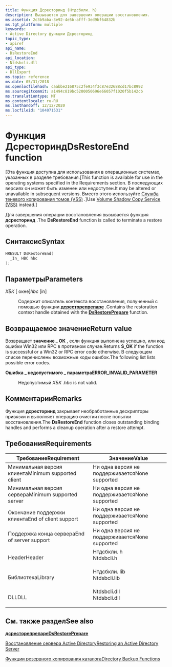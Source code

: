 ```yaml
---
title: Функция Дсресторинд (Нтдсбкли. h)
description: Вызывается для завершения операции восстановления.
ms.assetid: 2c3b9aba-3e92-4e5b-afff-3ed9bf64832b
ms.tgt_platform: multiple
keywords:
- Active Directory функции Дсресторинд
topic_type:
- apiref
api_name:
- DsRestoreEnd
api_location:
- Ntdsbcli.dll
api_type:
- DllExport
ms.topic: reference
ms.date: 05/31/2018
ms.openlocfilehash: caabbe216875c2fe934f3c87e32688cd17bc8992
ms.sourcegitcommit: a1494c819bc5200050696e66057f1020f5b142cb
ms.translationtype: MT
ms.contentlocale: ru-RU
ms.lasthandoff: 12/12/2020
ms.locfileid: "104071531"
---
```

# <a name="dsrestoreend-function"></a><span data-ttu-id="6843e-104">Функция Дсресторинд</span><span class="sxs-lookup"><span data-stu-id="6843e-104">DsRestoreEnd function</span></span>

<span data-ttu-id="6843e-105">\[Эта функция доступна для использования в операционных системах, указанных в разделе требования.</span><span class="sxs-lookup"><span data-stu-id="6843e-105">\[This function is available for use in the operating systems specified in the Requirements section.</span></span> <span data-ttu-id="6843e-106">В последующих версиях он может быть изменен или недоступен.</span><span class="sxs-lookup"><span data-stu-id="6843e-106">It may be altered or unavailable in subsequent versions.</span></span> <span data-ttu-id="6843e-107">Вместо этого используйте [Служба теневого копирования томов (VSS)](../vss/volume-shadow-copy-service-overview.md) .\]</span><span class="sxs-lookup"><span data-stu-id="6843e-107">Use [Volume Shadow Copy Service (VSS)](../vss/volume-shadow-copy-service-overview.md) instead.\]</span></span>

<span data-ttu-id="6843e-108">Для завершения операции восстановления вызывается функция **дсресторинд** .</span><span class="sxs-lookup"><span data-stu-id="6843e-108">The **DsRestoreEnd** function is called to terminate a restore operation.</span></span>

## <a name="syntax"></a><span data-ttu-id="6843e-109">Синтаксис</span><span class="sxs-lookup"><span data-stu-id="6843e-109">Syntax</span></span>


```C++
HRESULT DsRestoreEnd(
  _In_ HBC hbc
);
```



## <a name="parameters"></a><span data-ttu-id="6843e-110">Параметры</span><span class="sxs-lookup"><span data-stu-id="6843e-110">Parameters</span></span>

<dl> <dt>

<span data-ttu-id="6843e-111">*ХБК* \[ окне\]</span><span class="sxs-lookup"><span data-stu-id="6843e-111">*hbc* \[in\]</span></span>
</dt> <dd>

<span data-ttu-id="6843e-112">Содержит описатель контекста восстановления, полученный с помощью функции [**дсресторепрепаре**](dsrestoreprepare.md) .</span><span class="sxs-lookup"><span data-stu-id="6843e-112">Contains the restoration context handle obtained with the [**DsRestorePrepare**](dsrestoreprepare.md) function.</span></span>

</dd> </dl>

## <a name="return-value"></a><span data-ttu-id="6843e-113">Возвращаемое значение</span><span class="sxs-lookup"><span data-stu-id="6843e-113">Return value</span></span>

<span data-ttu-id="6843e-114">Возвращает **значение \_ ОК** , если функция выполнена успешно, или код ошибки Win32 или RPC в противном случае.</span><span class="sxs-lookup"><span data-stu-id="6843e-114">Returns **S\_OK** if the function is successful or a Win32 or RPC error code otherwise.</span></span> <span data-ttu-id="6843e-115">В следующем списке перечислены возможные коды ошибок.</span><span class="sxs-lookup"><span data-stu-id="6843e-115">The following list lists possible error codes.</span></span>

<dl> <dt>

<span data-ttu-id="6843e-116">**Ошибка \_ недопустимого \_ параметра**</span><span class="sxs-lookup"><span data-stu-id="6843e-116">**ERROR\_INVALID\_PARAMETER**</span></span>
</dt> <dd>

<span data-ttu-id="6843e-117">Недопустимый *ХБК* .</span><span class="sxs-lookup"><span data-stu-id="6843e-117">*hbc* is not valid.</span></span>

</dd> </dl>

## <a name="remarks"></a><span data-ttu-id="6843e-118">Комментарии</span><span class="sxs-lookup"><span data-stu-id="6843e-118">Remarks</span></span>

<span data-ttu-id="6843e-119">Функция **дсресторинд** закрывает необработанные дескрипторы привязки и выполняет операцию очистки после попытки восстановления.</span><span class="sxs-lookup"><span data-stu-id="6843e-119">The **DsRestoreEnd** function closes outstanding binding handles and performs a cleanup operation after a restore attempt.</span></span>

## <a name="requirements"></a><span data-ttu-id="6843e-120">Требования</span><span class="sxs-lookup"><span data-stu-id="6843e-120">Requirements</span></span>



| <span data-ttu-id="6843e-121">Требование</span><span class="sxs-lookup"><span data-stu-id="6843e-121">Requirement</span></span> | <span data-ttu-id="6843e-122">Значение</span><span class="sxs-lookup"><span data-stu-id="6843e-122">Value</span></span> |
|-------------------------------------|-----------------------------------------------------------------------------------------|
| <span data-ttu-id="6843e-123">Минимальная версия клиента</span><span class="sxs-lookup"><span data-stu-id="6843e-123">Minimum supported client</span></span><br/> | <span data-ttu-id="6843e-124">Ни одна версия не поддерживается</span><span class="sxs-lookup"><span data-stu-id="6843e-124">None supported</span></span><br/>                                                               |
| <span data-ttu-id="6843e-125">Минимальная версия сервера</span><span class="sxs-lookup"><span data-stu-id="6843e-125">Minimum supported server</span></span><br/> | <span data-ttu-id="6843e-126">Ни одна версия не поддерживается</span><span class="sxs-lookup"><span data-stu-id="6843e-126">None supported</span></span><br/>                                                               |
| <span data-ttu-id="6843e-127">Окончание поддержки клиента</span><span class="sxs-lookup"><span data-stu-id="6843e-127">End of client support</span></span><br/>    | <span data-ttu-id="6843e-128">Ни одна версия не поддерживается</span><span class="sxs-lookup"><span data-stu-id="6843e-128">None supported</span></span><br/>                                                               |
| <span data-ttu-id="6843e-129">Поддержка конца сервера</span><span class="sxs-lookup"><span data-stu-id="6843e-129">End of server support</span></span><br/>    | <span data-ttu-id="6843e-130">Ни одна версия не поддерживается</span><span class="sxs-lookup"><span data-stu-id="6843e-130">None supported</span></span><br/>                                                               |
| <span data-ttu-id="6843e-131">Header</span><span class="sxs-lookup"><span data-stu-id="6843e-131">Header</span></span><br/>                   | <dl> <span data-ttu-id="6843e-132"><dt>Нтдсбкли. h</dt></span><span class="sxs-lookup"><span data-stu-id="6843e-132"><dt>Ntdsbcli.h</dt></span></span> </dl>   |
| <span data-ttu-id="6843e-133">Библиотека</span><span class="sxs-lookup"><span data-stu-id="6843e-133">Library</span></span><br/>                  | <dl> <span data-ttu-id="6843e-134"><dt>Нтдсбкли. lib</dt></span><span class="sxs-lookup"><span data-stu-id="6843e-134"><dt>Ntdsbcli.lib</dt></span></span> </dl> |
| <span data-ttu-id="6843e-135">DLL</span><span class="sxs-lookup"><span data-stu-id="6843e-135">DLL</span></span><br/>                      | <dl> <span data-ttu-id="6843e-136"><dt>Ntdsbcli.dll</dt></span><span class="sxs-lookup"><span data-stu-id="6843e-136"><dt>Ntdsbcli.dll</dt></span></span> </dl> |



## <a name="see-also"></a><span data-ttu-id="6843e-137">См. также раздел</span><span class="sxs-lookup"><span data-stu-id="6843e-137">See also</span></span>

<dl> <dt>

[<span data-ttu-id="6843e-138">**дсресторепрепаре**</span><span class="sxs-lookup"><span data-stu-id="6843e-138">**DsRestorePrepare**</span></span>](dsrestoreprepare.md)
</dt> <dt>

[<span data-ttu-id="6843e-139">Восстановление сервера Active Directory</span><span class="sxs-lookup"><span data-stu-id="6843e-139">Restoring an Active Directory Server</span></span>](restoring-an-active-directory-server.md)
</dt> <dt>

[<span data-ttu-id="6843e-140">Функции резервного копирования каталога</span><span class="sxs-lookup"><span data-stu-id="6843e-140">Directory Backup Functions</span></span>](directory-backup-functions.md)
</dt> </dl>

 

